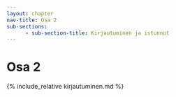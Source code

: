 ```yaml
---
layout: chapter
nav-title: Osa 2
sub-sections:
      - sub-section-title: Kirjautuminen ja istunnot
---
```

# Osa 2

{% include_relative kirjautuminen.md %}
